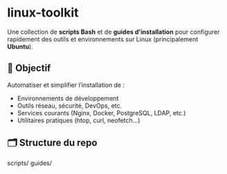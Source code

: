 # linux-toolkit

Une collection de **scripts Bash** et de **guides d'installation** pour configurer rapidement des outils et environnements sur Linux (principalement **Ubuntu**).

## 📌 Objectif

Automatiser et simplifier l’installation de :

- Environnements de développement
- Outils réseau, sécurité, DevOps, etc.
- Services courants (Nginx, Docker, PostgreSQL, LDAP, etc.)
- Utilitaires pratiques (htop, curl, neofetch…)

## 🗂️ Structure du repo
scripts/
guides/
